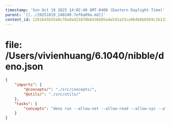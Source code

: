 ```yaml
---
timestamp: 'Sun Oct 19 2025 14:02:40 GMT-0400 (Eastern Daylight Time)'
parent: '[[../20251019_140240.7ef6a09a.md]]'
content_id: 1281645b55a0c70a0ad218f0b6436685ade541a23ca9b4b6b03b9c2b13247b92
---
```


# file: /Users/vivienhuang/6.1040/nibble/deno.json

```json
{
    "imports": {
        "@concepts/": "./src/concepts/",
        "@utils/": "./src/utils/"
    },
    "tasks": {
        "concepts": "deno run --allow-net --allow-read --allow-sys --allow-env src/concept_server.ts --port 8000 --baseUrl /api"
    }
}
```

